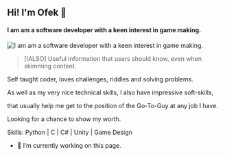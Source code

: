 ## Hi! I'm Ofek 🦕
#### I am am a software developer with a keen interest in game making.
![I am am a software developer with a keen interest in game making.](https://scontent.ftlv19-2.fna.fbcdn.net/v/t39.30808-6/436225023_10232684159591511_6929837165841030774_n.jpg?_nc_cat=101&ccb=1-7&_nc_sid=5f2048&_nc_ohc=UuHNh6V7ugoQ7kNvgE_WAAx&_nc_ht=scontent.ftlv19-2.fna&oh=00_AYAHyhOWG7oL_Tk9Q3pTgrcgn2crEWF_-6EA4dIMdMMd8Q&oe=664A94D3)

> [!ALSO]
> Useful information that users should know, even when skimming content.

Self taught coder, loves challenges, riddles and solving problems.

As well as my very nice technical skills, I also have impressive soft-skills,

that usually help me get to the position of the Go-To-Guy at any job I have.

Looking for a chance to show my worth.

Skills: Python | C | C# | Unity | Game Design

- 🔭 I’m currently working on this page. 










